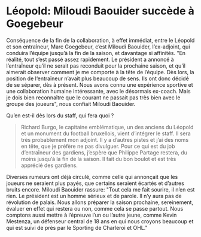 # Léopold: Miloudi Baouider succède à Goegebeur


Conséquence de la fin de la collaboration, à effet immédiat, entre le Léopold et son entraîneur, Marc Goegebeur, c’est Miloudi Baouider, l’ex-adjoint, qui conduira l’équipe jusqu’à la fin de la saison, et davantage si affinités. "En réalité, tout s’est passé assez rapidement. Le président a annoncé à l’entraîneur qu’il ne serait pas reconduit pour la prochaine saison, et qu’il aimerait observer comment je me comporte à la tête de l’équipe. Dès lors, la position de l‘entraîneur n’avait plus beaucoup de sens. Ils ont donc décidé de se séparer, dès à présent. Nous avons connu une expérience sportive et une collaboration humaine intéressante, avec le désormais ex-coach. Mais je dois bien reconnaître que le courant ne passait pas très bien avec le groupe des joueurs", nous confiait Miloudi Baouider.

Qu’en est-il dès lors du staff, qui fera quoi ?

> Richard Burgo, le capitaine emblématique, un des anciens du Léopold et un monument du football bruxellois, vient d’intégrer le staff. Il sera très probablement mon adjoint. Il y a d’autres pistes et j’ai des noms en tête, que je préfère ne pas divulguer. Pour ce qui est du job d’entraîneur des gardiens, j’espère que Philippe Partage restera, du moins jusqu’à la fin de la saison. Il fait du bon boulot et est très apprécié des gardiens.

Diverses rumeurs ont déjà circulé, comme celle qui annonçait que les joueurs ne seraient plus payés, que certains seraient écartés et d’autres bruits encore. Miloudi Baouider rassure: "Tout cela me fait sourire, il n’en est rien. Le président est un homme sérieux et de parole. Il n’y aura pas de révolution de palais. Nous allons préparer la saison prochaine, sereinement, évaluer en effet qui restera ou non, comme cela se passe partout. Nous comptons aussi mettre à l’épreuve l’un ou l’autre jeune, comme Kevin Mestenza, un défenseur central de 18 ans en qui nous croyons beaucoup et qui est suivi de près par le Sporting de Charleroi et OHL."

